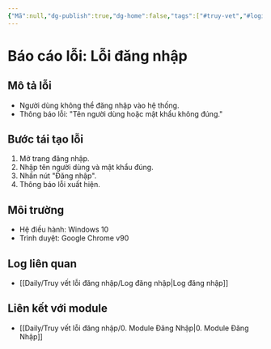```yaml
---
{"Mã":null,"dg-publish":true,"dg-home":false,"tags":["#truy-vet","#login"],"Date":"2024-06-30","permalink":"/daily/truy-vet-loi-dang-nhap/loi-dang-nhap/","dgPassFrontmatter":true,"noteIcon":"","updated":"2025-01-14T22:06:40.287+07:00"}
---
```


# Báo cáo lỗi: Lỗi đăng nhập

## Mô tả lỗi
- Người dùng không thể đăng nhập vào hệ thống.
- Thông báo lỗi: "Tên người dùng hoặc mật khẩu không đúng."

## Bước tái tạo lỗi
1. Mở trang đăng nhập.
2. Nhập tên người dùng và mật khẩu đúng.
3. Nhấn nút "Đăng nhập".
4. Thông báo lỗi xuất hiện.

## Môi trường
- Hệ điều hành: Windows 10
- Trình duyệt: Google Chrome v90

## Log liên quan
- [[Daily/Truy vết lỗi đăng nhập/Log đăng nhập\|Log đăng nhập]]

## Liên kết với module
- [[Daily/Truy vết lỗi đăng nhập/0. Module Đăng Nhập\|0. Module Đăng Nhập]]
